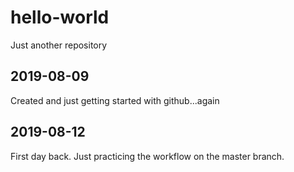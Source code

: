 # hello-world
Just another repository

## 2019-08-09
Created and just getting started with github...again

## 2019-08-12
First day back. Just practicing the workflow on the master branch.
